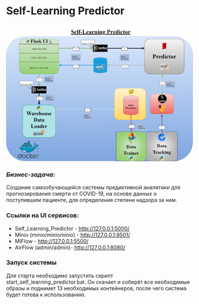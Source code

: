 # Self-Learning Predictor

![img1.png](Self-learning-predictor.png)

### _*Бизнес-задача:*_

Создание самообучающейся системы предиктивной аналитики для прогнозирования смерти от COVID-19, на основе данных о поступившем пациенте, для определения степени надзора за ним.


### Ссылки на UI сервисов:
+ Self_Learning_Predictor  - http://127.0.0.1:5000/
+ Minio (minio/miniominio) - http://127.0.0.1:9501/
+ MlFlow - http://127.0.0.1:5500/  
+ AirFlow (admin/admin)- http://127.0.0.1:8080/

### Запуск системы
Для старта необходимо запустить скрипт start_self_learning_predictor.bat. 
Он скачает и соберёт все необходимые образы и поднимет 13 необходимых контейнеров, после чего система будет готова к использованию.